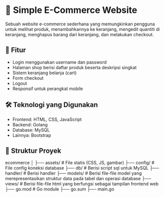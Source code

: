 # 🛒 Simple E-Commerce Website

Sebuah website e-commerce sederhana yang memungkinkan pengguna untuk melihat produk, menambahkannya ke keranjang, mengedit quantiti di keranjang, menghapus barang dari keranjang, dan melakukan checkout.

## 🚀 Fitur

- Login menggunakan username dan password
- Halaman shop berisi daftar produk beserta deskripsi singkat
- Sistem keranjang belanja (cart)
- Form checkout
- Logout
- Responsif untuk perangkat mobile

## 🛠️ Teknologi yang Digunakan

- Frontend: HTML, CSS, JavaScript
- Backend: Golang
- Database: MySQL
- Lainnya: Bootstrap

## 📁 Struktur Proyek
ecommerce
│
├── assets/ # File statis (CSS, JS, gambar)
├── config/ # File config koneksi database
├── db/ # Berisi script sql untuk MySQL
├── handler/ # Berisi handler
├── models/ # Berisi file-file model yang merepresentasikan struktur data pada tabel dan operasi database
├── views/ # Berisi file-file html yang berfungsi sebagai tampilan frontend web
├── go.mod # Go module
├── go.sum
├── main.go
